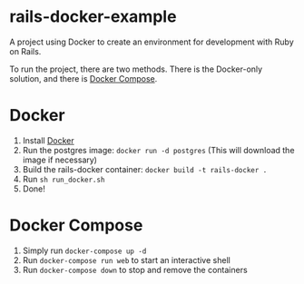 # rails-docker-example
A project using Docker to create an environment for development with Ruby on Rails.

To run the project, there are two methods. There is the Docker-only solution, and there is [Docker Compose](https://docs.docker.com/compose/).

# Docker
1. Install [Docker](https://docs.docker.com/engine/installation/)
2. Run the postgres image: `docker run -d postgres` (This will download the image if necessary)
3. Build the rails-docker container: `docker build -t rails-docker .`
4. Run `sh run_docker.sh`
5. Done!

# Docker Compose
1. Simply run `docker-compose up -d`
2. Run `docker-compose run web` to start an interactive shell
3. Run `docker-compose down` to stop and remove the containers
